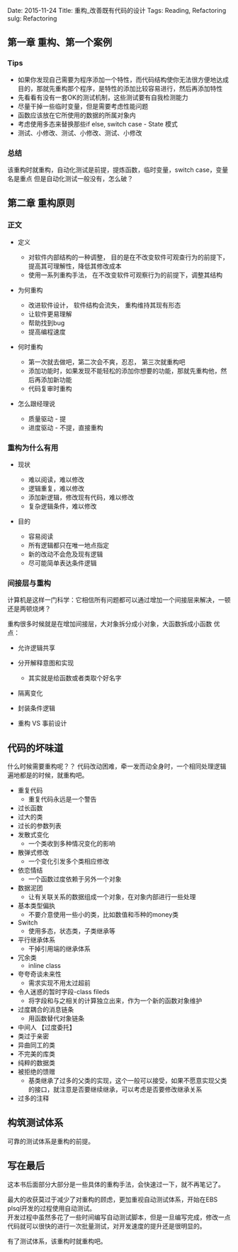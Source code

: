 Date: 2015-11-24
Title: 重构_改善既有代码的设计
Tags: Reading, Refactoring
sulg: Refactoring

## 第一章 重构、第一个案例

### Tips
- 如果你发现自己需要为程序添加一个特性，而代码结构使你无法很方便地达成目的，那就先重构那个程序，是特性的添加比较容易进行，然后再添加特性
- 先看看有没有一套OK的测试机制，这些测试要有自我检测能力
- 尽量干掉一些临时变量，但是需要考虑性能问题
- 函数应该放在它所使用的数据的所属对象内
- 考虑使用多态来替换那些if else, switch case - State 模式
- 测试、小修改、测试、小修改、测试、小修改

### 总结
该重构时就重构，自动化测试是前提，提炼函数，临时变量，switch case，变量名是重点
但是自动化测试一般没有，怎么破？



## 第二章 重构原则
### 正文
- 定义
	- 对软件内部结构的一种调整， 目的是在不改变软件可观查行为的前提下，提高其可理解性，降低其修改成本
	- 使用一系列重构手法， 在不改变软件可观察行为的前提下，调整其结构

- 为何重构
	- 改进软件设计， 软件结构会流失， 重构维持其现有形态
	- 让软件更易理解
	- 帮助找到bug
	- 提高编程速度

- 何时重构
	- 第一次就去做吧，第二次会不爽，忍忍， 第三次就重构吧
	- 添加功能时，如果发现不能轻松的添加你想要的功能，那就先重构他，然后再添加新功能
	- 代码复审时重构


- 怎么跟经理说
	- 质量驱动 - 提
	- 进度驱动 - 不提，直接重构


### 重构为什么有用
- 现状
	- 难以阅读，难以修改
	- 逻辑重复，难以修改
	- 添加新逻辑，修改现有代码，难以修改
	- 复杂逻辑条件，难以修改

- 目的
	- 容易阅读
	- 所有逻辑都只在唯一地点指定
	- 新的改动不会危及现有逻辑
	- 尽可能简单表达条件逻辑

### 间接层与重构
计算机是这样一门科学：它相信所有问题都可以通过增加一个间接层来解决，一顿还是两顿烧烤？

重构很多时候就是在增加间接层，大对象拆分成小对象，大函数拆成小函数
优点：
- 允许逻辑共享
- 分开解释意图和实现  
	- 其实就是给函数或者类取个好名字
- 隔离变化
- 封装条件逻辑

- 重构 VS 事前设计

## 代码的坏味道
什么时候需要重构呢？？
代码改动困难，牵一发而动全身时，一个相同处理逻辑遍地都是的时候，就重构吧。

- 重复代码
	- 重复代码永远是一个警告
- 过长函数
- 过大的类
- 过长的参数列表
- 发散式变化
	- 一个类收到多种情况变化的影响
- 散弹式修改
	- 一个变化引发多个类相应修改
- 依恋情结
	- 一个函数过度依赖于另外一个对象
- 数据泥团
	- 让有关联关系的数据组成一个对象，在对象内部进行一些处理
- 基本类型偏执
	- 不要介意使用一些小的类，比如数值和币种的money类
- Switch
	- 使用多态，状态类，子类继承等
- 平行继承体系
	- 干掉引用端的继承体系
- 冗余类
	- inline class
- 夸夸奇谈未来性
	- 需求实现不用太过超前
- 令人迷惑的暂时字段-class fileds
	- 将字段和与之相关的计算独立出来，作为一个新的函数对象维护
- 过度耦合的消息链条
	- 用函数替代对象链条
- 中间人 【过度委托】
- 类过于亲密
- 异曲同工的类
- 不完美的库类
- 纯粹的数据类
- 被拒绝的馈赠
	- 基类继承了过多的父类的实现，这个一般可以接受，如果不愿意实现父类的接口，就注意是否要继续继承，可以考虑是否要修改继承关系
- 过多的注释

## 构筑测试体系

可靠的测试体系是重构的前提。




## 写在最后
这本书后面部分大部分是一些具体的重构手法，会快速过一下，就不再笔记了。  

最大的收获莫过于减少了对重构的顾虑，更加重视自动测试体系，开始在EBS plsql开发的过程使用自动测试。  
开发过程中虽然多花了一些时间编写自动测试脚本，但是一旦编写完成，修改一点代码就可以很快的进行一次批量测试，对开发速度的提升还是很明显的。  

有了测试体系，该重构时就重构吧。




